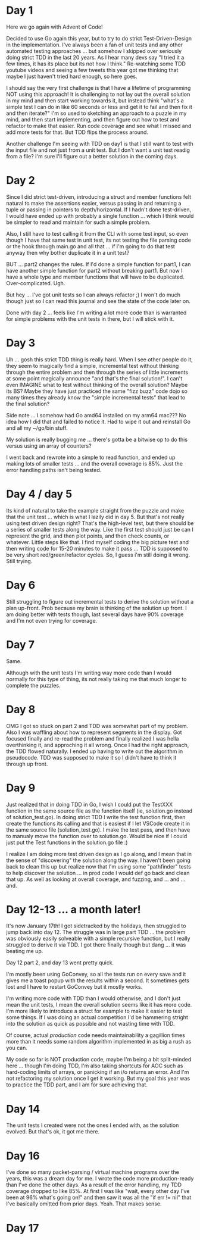 # Day 1

Here we go again with Advent of Code!

Decided to use Go again this year, but to try to do strict Test-Driven-Design in the implementation.  I've always been a fan of unit tests and any other automated testing approaches ... but somehow I skipped over seriously doing strict TDD in the last 20 years.  As I hear many devs say "I tried it a few times, it has its place but its not how I think."  Re-watching some TDD youtube videos and seeing a few tweets this year got me thinking that maybe I just haven't tried hard enough, so here goes.

I should say the very first challenge is that I have a lifetime of programming NOT using this approach!  It is challenging to not lay out the overall solution in my mind and then start working towards it, but instead think "what's a simple test I can do in like 60 seconds or less and get it to fail and then fix it and then iterate?"  I'm so used to sketching an approach to a puzzle in my mind, and then start implementing, and then figure out how to test and refactor to make that easier.  Run code coverage and see what I missed and add more tests for that.  But TDD flips the process around.

Another challenge I'm seeing with TDD on day1 is that I still want to test with the input file and not just from a unit test.  But I don't want a unit test readig from a file?  I'm sure I'll figure out a better solution in the coming days.

# Day 2

Since I did strict test-driven, introducing a struct and member functions felt natural to make the assertions easier, versus passing in and returning a tuple or passing in pointers to depth/horizontal. If I hadn't done test-driven, I would have ended up with probably a single function ... which I think would be simpler to read and maintain for such a simple problem. 

Also, I still have to test calling it from the CLI with some test input, so even though I have that same test in unit test, its not testing the file parsing code or the hook through main.go and all that ... if I'm going to do that test anyway then why bother duplicate it in a unit test? 

BUT ... part2 changes the rules.  If I'd done a simple function for part1, I can have another simple function for part2 without breaking part1.  But now I have a whole type and member functions that will have to be duplicated.  Over-complicated.  Ugh.

But hey ... I've got unit tests so I can always refactor ;) I won't do much though just so I can read this journal and see the state of the code later on.

Done with day 2 ... feels like I'm writing a lot more code than is warranted for simple problems with the unit tests in there, but I will stick with it.  

# Day 3 

Uh ... gosh this strict TDD thing is really hard.  When I see other people do it, they seem to magically find a simple, incremental test without thinking through the entire problem and then through the series of little increments at some point magically announce "and that's the final solution!".  I can't even IMAGINE what to test without thinking of the overall solution?  Maybe its BS?  Maybe they have just practiced the same "fizz buzz" code dojo so many times they already know the "simple incremental tests" that lead to the final solution?

Side note ... I somehow had Go amd64 installed on my arm64 mac???  No idea how I did that and failed to notice it.  Had to wipe it out and reinstall Go and all my ~/go/bin stuff.

My solution is really bugging me ... there's gotta be a bitwise op to do this versus using an array of counters?

I went back and rewrote into a simple to read function, and ended up making lots of smaller tests ... and the overall coverage is 85%.  Just the error handling paths isn't being tested.  

# Day 4 / day 5

Its kind of natural to take the example straight from the puzzle and make that the unit test ... which is what I lazily did in day 5.  But that's not really using test driven design right?  That's the high-level test, but there should be a series of smaller tests along the way.  Like the first test should just be can I represent the grid, and then plot points, and then check counts, or whatever.  Little steps like that.  I find myself coding the big picture test and then writing code for 15-20 minutes to make it pass ... TDD is supposed to be very short red/green/refactor cycles.  So, I guess i'm still doing it wrong.  Still trying.

# Day 6

Still struggling to figure out incremental tests to derive the solution without a plan up-front.  Prob because my brain is thinking of the solution up front.  I am doing better with tests though, last several days have 90% coverage and I'm not even trying for coverage.  

# Day 7

Same.

Although with the unit tests I'm writing way more code than I would normally for this type of thing, its not really taking me that much longer to complete the puzzles.

# Day 8

OMG I got so stuck on part 2 and TDD was somewhat part of my problem.  Also I was waffling about how to represent segments in the display.  Got focused finally and re-read the problem and finally realized I was hella overthinking it, and approching it all wrong.  Once I had the right approach, the TDD flowed naturally.  I ended up having to write out the algorithm in pseudocode.  TDD was supposed to make it so I didn't have to think it through up front.

# Day 9

Just realized that in doing TDD in Go, I wish I could put the TestXXX function in the same source file as the function itself (ie, solution.go instead of solution_test.go).  In doing strict TDD I write the test function first, then create the functions its calling and that is easiest if I let VSCode create it in the same source file (solution_test.go).  I make the test pass, and then have to manualy move the function over to solution.go.  Would be nice if I could just put the Test functions in the solution.go file :) 

I realize I am doing more test driven design as I go along, and I mean that in the sense of "discovering" the solution along the way.  I haven't been going back to clean this up but realize now that I'm using some "pathfinder" tests to help discover the solution ... in prod code I would def go back and clean that up.  As well as looking at overall coverage, and fuzzing, and ... and ... and.

# Day 12-13 ... a month later!

It's now January 17th!  I got sidetracked by the holidays, then struggled to jump back into day 12.  The struggle was in large part TDD ... the problem was obviously easily solveable with a simple recursive function, but I really struggled to derive it via TDD.  I got there finally though but dang ... it was beating me up.

Day 12 part 2, and day 13 went pretty quick.

I'm mostly been using GoConvey, so all the tests run on every save and it gives me a toast popup with the results within a second.  It sometimes gets lost and I have to restart GoConvey but it mostly works.

I'm writing more code with TDD than I would otherwise, and I don't just mean the unit tests, I mean the overall solution seems like it has more code.  I'm more likely to introduce a struct for example to make it easier to test some things.  If I was doing an actual competition I'd be hammering stright into the solution as quick as possible and not wasting time with TDD.  

Of course, actual *production* code needs maintainability a gagillion times more than it needs some random algorithm implemented in as big a rush as you can.

My code so far is NOT production code, maybe I'm being a bit split-minded here ... though I'm doing TDD, I'm also taking shortcuts for AOC such as hard-coding limits of arrays, or panicking if an i/o returns an error.  And I'm not refactoring my solution once I get it working.  But my goal this year was to practice the TDD part, and I am for sure achieving that.

# Day 14

The unit tests I created were not the ones I ended with, as the solution evolved.  But that's ok, it got me there.

# Day 16

I've done so many packet-parsing / virtual machine programs over the years, this was a dream day for me.  I wrote the code more production-ready than I've done the other days.  As a result of the error handling, my TDD coverage dropped to like 85%.  At first I was like "wait, every other day I've been at 96% what's going on!" and then saw it was all the "if err != nil" that I've basically omitted from prior days.  Yeah.  That makes sense.

# Day 17

